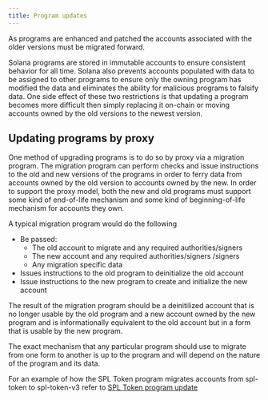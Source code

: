 ```yaml
---
title: Program updates
---
```


As programs are enhanced and patched the accounts associated with the older
versions must be migrated forward.

Solana programs are stored in immutable accounts to ensure consistent behavior
for all time.  Solana also prevents accounts populated with data to be assigned
to other programs to ensure only the owning program has modified the data
and eliminates the ability for malicious programs to falsify data.  One side effect
of these two restrictions is that updating a program becomes more difficult
then simply replacing it on-chain or moving accounts owned by the old versions to
the newest version.

## Updating programs by proxy

One method of upgrading programs is to do so by proxy via a migration program.
The migration program can perform checks and issue instructions to the old and new
versions of the programs in order to ferry data from accounts owned by the old
version to accounts owned by the new.  In order to support the proxy model, both
the new and old programs must support some kind of end-of-life mechanism and
some kind of beginning-of-life mechanism for accounts they own.

A typical migration program would do the following

- Be passed:
  - The old account to migrate and any required authorities/signers
  - The new account and any required authorities/signers /signers
  - Any migration specific data
- Issues instructions to the old program to deinitialize the old account
- Issue instructions to the new program to create and initialize the new account

The result of the migration program should be a deinitilized account that is no
longer usable by the old program and a new account owned by the new program and
is informationally equivalent to the old account but in a form that is usable by
the new program.

The exact mechanism that any particular program should use to migrate from one
form to another is up to the program and will depend on the nature of the
program and its data.

For an example of how the SPL Token program migrates accounts from spl-token to
spl-token-v3 refer to [SPL Token program
update](token.md#program-updates)



